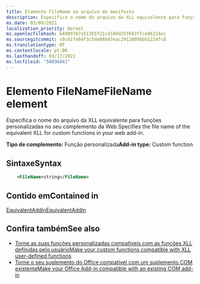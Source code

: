 ```yaml
---
title: Elemento FileName no arquivo de manifesto
description: Especifica o nome do arquivo da XLL equivalente para funções personalizadas no seu complemento da Web.
ms.date: 03/09/2021
localization_priority: Normal
ms.openlocfilehash: b4909767a51355f21cd180d35f693ffce86224ec
ms.sourcegitcommit: c0c61fe84f3c5de88bd7eac29120056bb1224fc8
ms.translationtype: MT
ms.contentlocale: pt-BR
ms.lasthandoff: 03/17/2021
ms.locfileid: "50836841"
---
```

# <a name="filename-element"></a><span data-ttu-id="928e0-103">Elemento FileName</span><span class="sxs-lookup"><span data-stu-id="928e0-103">FileName element</span></span>

<span data-ttu-id="928e0-104">Especifica o nome do arquivo da XLL equivalente para funções personalizadas no seu complemento da Web.</span><span class="sxs-lookup"><span data-stu-id="928e0-104">Specifies the file name of the equivalent XLL for custom functions in your web add-in.</span></span>

<span data-ttu-id="928e0-105">**Tipo de complemento:** Função personalizada</span><span class="sxs-lookup"><span data-stu-id="928e0-105">**Add-in type:** Custom function</span></span>

## <a name="syntax"></a><span data-ttu-id="928e0-106">Sintaxe</span><span class="sxs-lookup"><span data-stu-id="928e0-106">Syntax</span></span>

```XML
    <FileName>string</FileName>  
```

## <a name="contained-in"></a><span data-ttu-id="928e0-107">Contido em</span><span class="sxs-lookup"><span data-stu-id="928e0-107">Contained in</span></span>

[<span data-ttu-id="928e0-108">EquivalentAddin</span><span class="sxs-lookup"><span data-stu-id="928e0-108">EquivalentAddin</span></span>](equivalentaddin.md)


## <a name="see-also"></a><span data-ttu-id="928e0-109">Confira também</span><span class="sxs-lookup"><span data-stu-id="928e0-109">See also</span></span>

- [<span data-ttu-id="928e0-110">Torne as suas funções personalizadas compatíveis com as funções XLL definidas pelo usuário</span><span class="sxs-lookup"><span data-stu-id="928e0-110">Make your custom functions compatible with XLL user-defined functions</span></span>](../../excel/make-custom-functions-compatible-with-xll-udf.md)
- [<span data-ttu-id="928e0-111">Torne o seu suplemento do Office compatível com um suplemento COM existente</span><span class="sxs-lookup"><span data-stu-id="928e0-111">Make your Office Add-in compatible with an existing COM add-in</span></span>](../../develop/make-office-add-in-compatible-with-existing-com-add-in.md)